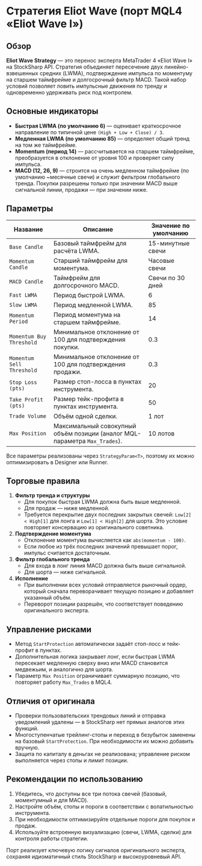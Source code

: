 # Стратегия Eliot Wave (порт MQL4 «Eliot Wave I»)

## Обзор

**Eliot Wave Strategy** — это перенос эксперта MetaTrader 4 «Eliot Wave I» на StockSharp API.
Стратегия объединяет пересечение двух линейно-взвешенных средних (LWMA), подтверждение импульса
по моментуму на старшем таймфрейме и долгосрочный фильтр MACD. Такой набор условий позволяет
ловить импульсные движения по тренду и одновременно удерживать риск под контролем.

## Основные индикаторы

- **Быстрая LWMA (по умолчанию 6)** — оценивает краткосрочное направление по типичной цене
  `(High + Low + Close) / 3`.
- **Медленная LWMA (по умолчанию 85)** — определяет общий тренд на том же таймфрейме.
- **Momentum (период 14)** — рассчитывается на старшем таймфрейме, преобразуется в отклонение
  от уровня 100 и проверяет силу импульса.
- **MACD (12, 26, 9)** — строится на очень медленном таймфрейме (по умолчанию ~месячные свечи)
  и служит фильтром глобального тренда. Покупки разрешены только при значении MACD выше сигнальной
  линии, продажи — при значении ниже.

## Параметры

| Название | Описание | Значение по умолчанию |
| -------- | -------- | --------------------- |
| `Base Candle` | Базовый таймфрейм для расчёта LWMA. | 15-минутные свечи |
| `Momentum Candle` | Старший таймфрейм для моментума. | Часовые свечи |
| `MACD Candle` | Таймфрейм для долгосрочного MACD. | Свечи по 30 дней |
| `Fast LWMA` | Период быстрой LWMA. | 6 |
| `Slow LWMA` | Период медленной LWMA. | 85 |
| `Momentum Period` | Период моментума на старшем таймфрейме. | 14 |
| `Momentum Buy Threshold` | Минимальное отклонение от 100 для подтверждения покупки. | 0.3 |
| `Momentum Sell Threshold` | Минимальное отклонение от 100 для подтверждения продажи. | 0.3 |
| `Stop Loss (pts)` | Размер стоп-лосса в пунктах инструмента. | 20 |
| `Take Profit (pts)` | Размер тейк-профита в пунктах инструмента. | 50 |
| `Trade Volume` | Объём одной сделки. | 1 лот |
| `Max Position` | Максимальный совокупный объём позиции (аналог MQL-параметра `Max_Trades`). | 10 лотов |

Все параметры реализованы через `StrategyParam<T>`, поэтому их можно оптимизировать в Designer
или Runner.

## Торговые правила

1. **Фильтр тренда и структуры**
   - Для покупок быстрая LWMA должна быть выше медленной.
   - Для продаж — ниже медленной.
   - Требуется перекрытие двух последних закрытых свечей: `Low[2] < High[1]` для лонга и
     `Low[1] < High[2]` для шорта. Это условие повторяет консервацию из оригинального советника.
2. **Подтверждение моментума**
   - Отклонение моментума вычисляется как `abs(momentum - 100)`.
   - Если любое из трёх последних значений превышает порог, импульс считается достаточным.
3. **Фильтр глобального тренда**
   - Для входа в лонг линия MACD должна быть выше сигнальной.
   - Для шорта — ниже сигнальной.
4. **Исполнение**
   - При выполнении всех условий отправляется рыночный ордер, который сначала переворачивает
     текущую позицию и добавляет указанный объём.
   - Переворот позиции разрешён, что соответствует поведению оригинального эксперта.

## Управление рисками

- Метод `StartProtection` автоматически задаёт стоп-лосс и тейк-профит в пунктах.
- Дополнительная логика закрывает лонг, если быстрая LWMA пересекает медленную сверху вниз
  или MACD становится медвежьим, и аналогично для шорта.
- Параметр `Max Position` ограничивает суммарную позицию, что повторяет работу `Max_Trades` в MQL4.

## Отличия от оригинала

- Проверки пользовательских трендовых линий и отправка уведомлений удалены — в StockSharp нет
  прямых аналогов этих функций.
- Многоступенчатые трейлинг-стопы и переход в безубыток заменены на базовый `StartProtection`.
  При необходимости их можно добавить вручную.
- Защита по капиталу в деньгах не реализована; управление риском выполняется через стопы и лимит
  позиции.

## Рекомендации по использованию

1. Убедитесь, что доступны все три потока свечей (базовый, моментумный и для MACD).
2. Настройте объём, стопы и пороги в соответствии с волатильностью инструмента.
3. При необходимости оптимизируйте отдельные пороги для покупок и продаж.
4. Используйте встроенную визуализацию (свечи, LWMA, сделки) для контроля работы стратегии.

Порт реализует ключевую логику сигналов оригинального эксперта, сохраняя идиоматичный стиль
StockSharp и высокоуровневый API.

